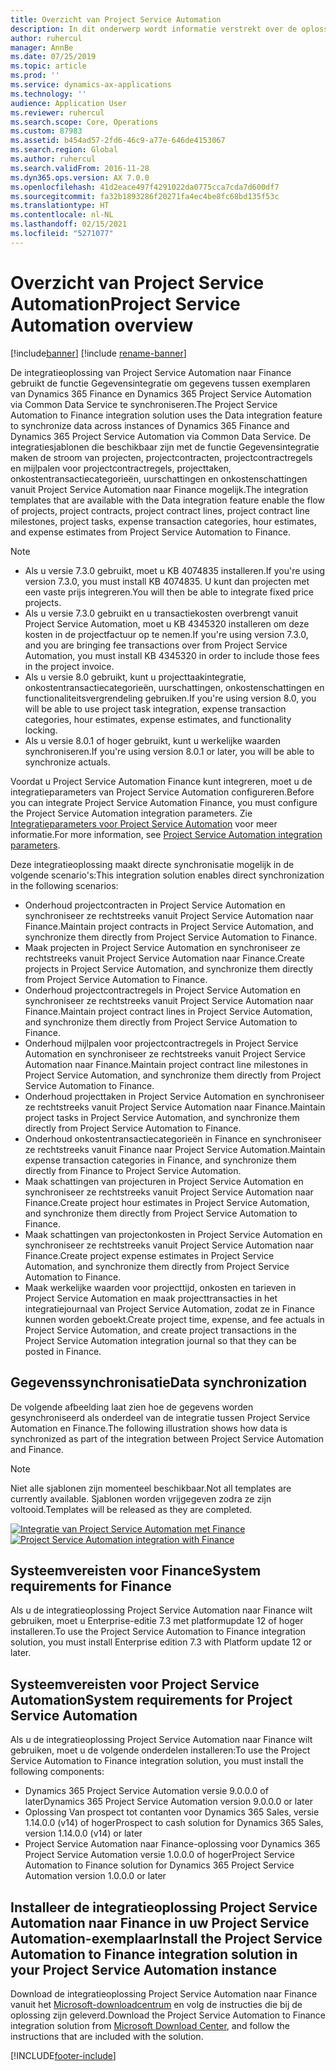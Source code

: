```yaml
---
title: Overzicht van Project Service Automation
description: In dit onderwerp wordt informatie verstrekt over de oplossing voor integratie van Dynamics 365 Project Service Automation naar Dynamics 365 Finance.
author: ruhercul
manager: AnnBe
ms.date: 07/25/2019
ms.topic: article
ms.prod: ''
ms.service: dynamics-ax-applications
ms.technology: ''
audience: Application User
ms.reviewer: ruhercul
ms.search.scope: Core, Operations
ms.custom: 87983
ms.assetid: b454ad57-2fd6-46c9-a77e-646de4153067
ms.search.region: Global
ms.author: ruhercul
ms.search.validFrom: 2016-11-28
ms.dyn365.ops.version: AX 7.0.0
ms.openlocfilehash: 41d2eace497f4291022da0775cca7cda7d600df7
ms.sourcegitcommit: fa32b1893286f20271fa4ec4be8fc68bd135f53c
ms.translationtype: HT
ms.contentlocale: nl-NL
ms.lasthandoff: 02/15/2021
ms.locfileid: "5271077"
---
```

# <a name="project-service-automation-overview"></a><span data-ttu-id="02d3c-103">Overzicht van Project Service Automation</span><span class="sxs-lookup"><span data-stu-id="02d3c-103">Project Service Automation overview</span></span>

[!include[banner](../includes/banner.md)]
[!include [rename-banner](~/includes/cc-data-platform-banner.md)]

<span data-ttu-id="02d3c-104">De integratieoplossing van Project Service Automation naar Finance gebruikt de functie Gegevensintegratie om gegevens tussen exemplaren van Dynamics 365 Finance en Dynamics 365 Project Service Automation via Common Data Service te synchroniseren.</span><span class="sxs-lookup"><span data-stu-id="02d3c-104">The Project Service Automation to Finance integration solution uses the Data integration feature to synchronize data across instances of Dynamics 365 Finance and Dynamics 365 Project Service Automation via Common Data Service.</span></span> <span data-ttu-id="02d3c-105">De integratiesjablonen die beschikbaar zijn met de functie Gegevensintegratie maken de stroom van projecten, projectcontracten, projectcontractregels en mijlpalen voor projectcontractregels, projecttaken, onkostentransactiecategorieën, uurschattingen en onkostenschattingen vanuit Project Service Automation naar Finance mogelijk.</span><span class="sxs-lookup"><span data-stu-id="02d3c-105">The integration templates that are available with the Data integration feature enable the flow of projects, project contracts, project contract lines, project contract line milestones, project tasks, expense transaction categories, hour estimates, and expense estimates from Project Service Automation to Finance.</span></span>

> [!NOTE]
> - <span data-ttu-id="02d3c-106">Als u versie 7.3.0 gebruikt, moet u KB 4074835 installeren.</span><span class="sxs-lookup"><span data-stu-id="02d3c-106">If you're using version 7.3.0, you must install KB 4074835.</span></span> <span data-ttu-id="02d3c-107">U kunt dan projecten met een vaste prijs integreren.</span><span class="sxs-lookup"><span data-stu-id="02d3c-107">You will then be able to integrate fixed price projects.</span></span>
> - <span data-ttu-id="02d3c-108">Als u versie 7.3.0 gebruikt en u transactiekosten overbrengt vanuit Project Service Automation, moet u KB 4345320 installeren om deze kosten in de projectfactuur op te nemen.</span><span class="sxs-lookup"><span data-stu-id="02d3c-108">If you're using version 7.3.0, and you are bringing fee transactions over from Project Service Automation, you must install KB 4345320 in order to include those fees in the project invoice.</span></span>
> - <span data-ttu-id="02d3c-109">Als u versie 8.0 gebruikt, kunt u projecttaakintegratie, onkostentransactiecategorieën, uurschattingen, onkostenschattingen en functionaliteitsvergrendeling gebruiken.</span><span class="sxs-lookup"><span data-stu-id="02d3c-109">If you're using version 8.0, you will be able to use project task integration, expense transaction categories, hour estimates, expense estimates, and functionality locking.</span></span>
> - <span data-ttu-id="02d3c-110">Als u versie 8.0.1 of hoger gebruikt, kunt u werkelijke waarden synchroniseren.</span><span class="sxs-lookup"><span data-stu-id="02d3c-110">If you're using version 8.0.1 or later, you will be able to synchronize actuals.</span></span>

<span data-ttu-id="02d3c-111">Voordat u Project Service Automation Finance kunt integreren, moet u de integratieparameters van Project Service Automation configureren.</span><span class="sxs-lookup"><span data-stu-id="02d3c-111">Before you can integrate Project Service Automation Finance, you must configure the Project Service Automation integration parameters.</span></span> <span data-ttu-id="02d3c-112">Zie [Integratieparameters voor Project Service Automation](PSA-parameters.md) voor meer informatie.</span><span class="sxs-lookup"><span data-stu-id="02d3c-112">For more information, see [Project Service Automation integration parameters](PSA-parameters.md).</span></span>

<span data-ttu-id="02d3c-113">Deze integratieoplossing maakt directe synchronisatie mogelijk in de volgende scenario's:</span><span class="sxs-lookup"><span data-stu-id="02d3c-113">This integration solution enables direct synchronization in the following scenarios:</span></span>

- <span data-ttu-id="02d3c-114">Onderhoud projectcontracten in Project Service Automation en synchroniseer ze rechtstreeks vanuit Project Service Automation naar Finance.</span><span class="sxs-lookup"><span data-stu-id="02d3c-114">Maintain project contracts in Project Service Automation, and synchronize them directly from Project Service Automation to Finance.</span></span>
- <span data-ttu-id="02d3c-115">Maak projecten in Project Service Automation en synchroniseer ze rechtstreeks vanuit Project Service Automation naar Finance.</span><span class="sxs-lookup"><span data-stu-id="02d3c-115">Create projects in Project Service Automation, and synchronize them directly from Project Service Automation to Finance.</span></span>
- <span data-ttu-id="02d3c-116">Onderhoud projectcontractregels in Project Service Automation en synchroniseer ze rechtstreeks vanuit Project Service Automation naar Finance.</span><span class="sxs-lookup"><span data-stu-id="02d3c-116">Maintain project contract lines in Project Service Automation, and synchronize them directly from Project Service Automation to Finance.</span></span>
- <span data-ttu-id="02d3c-117">Onderhoud mijlpalen voor projectcontractregels in Project Service Automation en synchroniseer ze rechtstreeks vanuit Project Service Automation naar Finance.</span><span class="sxs-lookup"><span data-stu-id="02d3c-117">Maintain project contract line milestones in Project Service Automation, and synchronize them directly from Project Service Automation to Finance.</span></span>
- <span data-ttu-id="02d3c-118">Onderhoud projecttaken in Project Service Automation en synchroniseer ze rechtstreeks vanuit Project Service Automation naar Finance.</span><span class="sxs-lookup"><span data-stu-id="02d3c-118">Maintain project tasks in Project Service Automation, and synchronize them directly from Project Service Automation to Finance.</span></span>
- <span data-ttu-id="02d3c-119">Onderhoud onkostentransactiecategorieën in Finance en synchroniseer ze rechtstreeks vanuit Finance naar Project Service Automation.</span><span class="sxs-lookup"><span data-stu-id="02d3c-119">Maintain expense transaction categories in Finance, and synchronize them directly from Finance to Project Service Automation.</span></span>
- <span data-ttu-id="02d3c-120">Maak schattingen van projecturen in Project Service Automation en synchroniseer ze rechtstreeks vanuit Project Service Automation naar Finance.</span><span class="sxs-lookup"><span data-stu-id="02d3c-120">Create project hour estimates in Project Service Automation, and synchronize them directly from Project Service Automation to Finance.</span></span>
- <span data-ttu-id="02d3c-121">Maak schattingen van projectonkosten in Project Service Automation en synchroniseer ze rechtstreeks vanuit Project Service Automation naar Finance.</span><span class="sxs-lookup"><span data-stu-id="02d3c-121">Create project expense estimates in Project Service Automation, and synchronize them directly from Project Service Automation to Finance.</span></span>
- <span data-ttu-id="02d3c-122">Maak werkelijke waarden voor projecttijd, onkosten en tarieven in Project Service Automation en maak projecttransacties in het integratiejournaal van Project Service Automation, zodat ze in Finance kunnen worden geboekt.</span><span class="sxs-lookup"><span data-stu-id="02d3c-122">Create project time, expense, and fee actuals in Project Service Automation, and create project transactions in the Project Service Automation integration journal so that they can be posted in Finance.</span></span>

## <a name="data-synchronization"></a><span data-ttu-id="02d3c-123">Gegevenssynchronisatie</span><span class="sxs-lookup"><span data-stu-id="02d3c-123">Data synchronization</span></span>

<span data-ttu-id="02d3c-124">De volgende afbeelding laat zien hoe de gegevens worden gesynchroniseerd als onderdeel van de integratie tussen Project Service Automation en Finance.</span><span class="sxs-lookup"><span data-stu-id="02d3c-124">The following illustration shows how data is synchronized as part of the integration between Project Service Automation and Finance.</span></span>

> [!NOTE]
> <span data-ttu-id="02d3c-125">Niet alle sjablonen zijn momenteel beschikbaar.</span><span class="sxs-lookup"><span data-stu-id="02d3c-125">Not all templates are currently available.</span></span> <span data-ttu-id="02d3c-126">Sjablonen worden vrijgegeven zodra ze zijn voltooid.</span><span class="sxs-lookup"><span data-stu-id="02d3c-126">Templates will be released as they are completed.</span></span>

<span data-ttu-id="02d3c-127">[![Integratie van Project Service Automation met Finance](./media/PSA-integration.png)](./media/PSA-integration.png)</span><span class="sxs-lookup"><span data-stu-id="02d3c-127">[![Project Service Automation integration with Finance](./media/PSA-integration.png)](./media/PSA-integration.png)</span></span>

## <a name="system-requirements-for-finance"></a><span data-ttu-id="02d3c-128">Systeemvereisten voor Finance</span><span class="sxs-lookup"><span data-stu-id="02d3c-128">System requirements for Finance</span></span>

<span data-ttu-id="02d3c-129">Als u de integratieoplossing Project Service Automation naar Finance wilt gebruiken, moet u Enterprise-editie 7.3 met platformupdate 12 of hoger installeren.</span><span class="sxs-lookup"><span data-stu-id="02d3c-129">To use the Project Service Automation to Finance integration solution, you must install Enterprise edition 7.3 with Platform update 12 or later.</span></span>

## <a name="system-requirements-for-project-service-automation"></a><span data-ttu-id="02d3c-130">Systeemvereisten voor Project Service Automation</span><span class="sxs-lookup"><span data-stu-id="02d3c-130">System requirements for Project Service Automation</span></span>

<span data-ttu-id="02d3c-131">Als u de integratieoplossing Project Service Automation naar Finance wilt gebruiken, moet u de volgende onderdelen installeren:</span><span class="sxs-lookup"><span data-stu-id="02d3c-131">To use the Project Service Automation to Finance integration solution, you must install the following components:</span></span>

- <span data-ttu-id="02d3c-132">Dynamics 365 Project Service Automation versie 9.0.0.0 of later</span><span class="sxs-lookup"><span data-stu-id="02d3c-132">Dynamics 365 Project Service Automation version 9.0.0.0 or later</span></span>
- <span data-ttu-id="02d3c-133">Oplossing Van prospect tot contanten voor Dynamics 365 Sales, versie 1.14.0.0 (v14) of hoger</span><span class="sxs-lookup"><span data-stu-id="02d3c-133">Prospect to cash solution for Dynamics 365 Sales, version 1.14.0.0 (v14) or later</span></span>
- <span data-ttu-id="02d3c-134">Project Service Automation naar Finance-oplossing voor Dynamics 365 Project Service Automation versie 1.0.0.0 of hoger</span><span class="sxs-lookup"><span data-stu-id="02d3c-134">Project Service Automation to Finance solution for Dynamics 365 Project Service Automation version 1.0.0.0 or later</span></span>

## <a name="install-the-project-service-automation-to-finance-integration-solution-in-your-project-service-automation-instance"></a><span data-ttu-id="02d3c-135">Installeer de integratieoplossing Project Service Automation naar Finance in uw Project Service Automation-exemplaar</span><span class="sxs-lookup"><span data-stu-id="02d3c-135">Install the Project Service Automation to Finance integration solution in your Project Service Automation instance</span></span>

<span data-ttu-id="02d3c-136">Download de integratieoplossing Project Service Automation naar Finance vanuit het [Microsoft-downloadcentrum](https://www.microsoft.com/download/details.aspx?id=57016) en volg de instructies die bij de oplossing zijn geleverd.</span><span class="sxs-lookup"><span data-stu-id="02d3c-136">Download the Project Service Automation to Finance integration solution from [Microsoft Download Center](https://www.microsoft.com/download/details.aspx?id=57016), and follow the instructions that are included with the solution.</span></span>


[!INCLUDE[footer-include](../includes/footer-banner.md)]